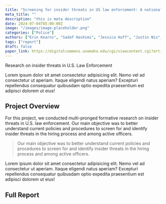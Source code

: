 ```yaml
---
title: "Screening for insider threats in US law enforcement: A national sample of department policies and practices plain language summary"
meta_title: ""
description: "this is meta description"
date: 2024-07-04T05:00:00Z
image: "/images/image-placeholder.png"
categories: ["Police"]
authors: ["Erin Kearns", "Sadaf Hashimi", "Jessica Huff", "Justin Nix", "Natalie Cotton"]
tags: ["report"]
draft: false
paper_link: https://digitalcommons.unomaha.edu/cgi/viewcontent.cgi?article=1080&context=ncitereportsresearch
---
```


Research on insider threats in U.S. Law Enforcement

<!--more-->
Lorem ipsum dolor sit amet consectetur adipisicing elit. Nemo vel ad consectetur ut aperiam. Itaque eligendi natus aperiam? Excepturi repellendus consequatur quibusdam optio expedita praesentium est adipisci dolorem ut eius!

## Project Overview

For this project, we conducted multi-pronged formative research on insider threats in U.S. law enforcement. Our main objective was to better understand current policies and procedures to screen for and identify insider threats in the hiring process and among active officers.

> Our main objective was to better understand current policies and procedures to screen for and identify insider threats in the hiring process and among active officers.

Lorem ipsum dolor sit amet consectetur adipisicing elit. Nemo vel ad consectetur ut aperiam. Itaque eligendi natus aperiam? Excepturi repellendus consequatur quibusdam optio expedita praesentium est adipisci dolorem ut eius!

## Full Report
